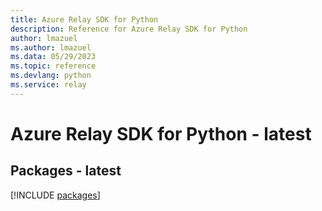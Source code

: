 ```yaml
---
title: Azure Relay SDK for Python
description: Reference for Azure Relay SDK for Python
author: lmazuel
ms.author: lmazuel
ms.data: 05/29/2023
ms.topic: reference
ms.devlang: python
ms.service: relay
---
```

# Azure Relay SDK for Python - latest
## Packages - latest
[!INCLUDE [packages](relay-index.md)]